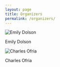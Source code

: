```yaml
---
layout: page
title: Organizers
permalink: /organizers/
---
```


![Emily Dolson](http://cse.msu.edu/~dolsonem/wordpress/wp-content/uploads/2014/09/DolsonHeadshot-225x300.jpg)

Emily Dolson


![Charles Ofria](http://www.ofria.com/OfriaPhoto-web.jpg)

Charles Ofria
